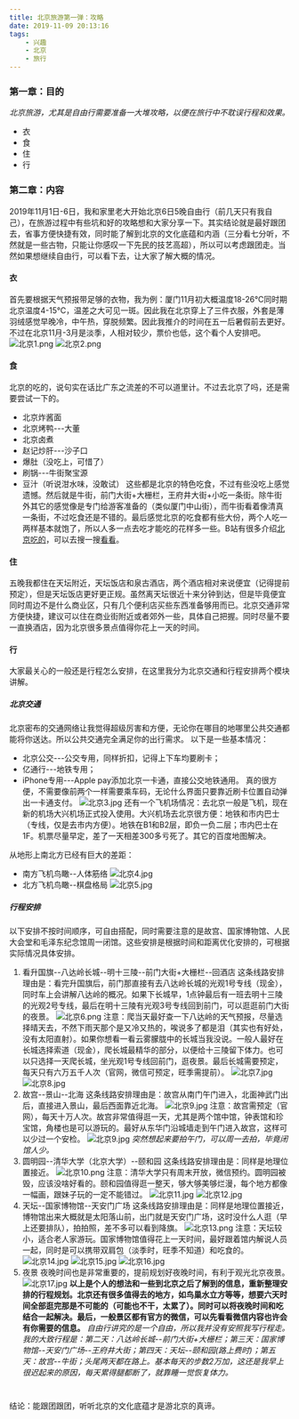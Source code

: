 ```yaml
---
title: 北京旅游第一弹：攻略
date: 2019-11-09 20:13:16
tags:
	- 兴趣
	- 北京
	- 旅行
---
```

### 第一章：目的
*北京旅游，尤其是自由行需要准备一大堆攻略，以便在旅行中不耽误行程和效果。*

* 衣
* 食
* 住
* 行

<!-- more -->
### 第二章：内容
2019年11月1日-6日，我和家里老大开始北京6日5晚自由行（前几天只有我自己），在旅游过程中有些坑和好的攻略想和大家分享一下。其实结论就是最好跟团去，省事方便快捷有效，同时能了解到北京的文化底蕴和内涵（三分看七分听，不然就是一些古物，只能让你感叹一下先民的技艺高超），所以可以考虑跟团走。当然如果想继续自由行，可以看下去，让大家了解大概的情况。
#### 衣
首先要根据天气预报带足够的衣物，我为例：厦门11月初大概温度18-26℃同时期北京温度4-15℃，温差之大可见一斑。因此我在北京穿上了三件衣服，外套是薄羽绒感觉早晚冷，中午热，穿脱频繁。因此我推介的时间在五一后暑假前去更好。不过在北京11月-3月是淡季，人相对较少，票价也低，这个看个人安排吧。
![北京1.png](/img/北京旅游第一弹：攻略/北京1.png)
![北京2.png](/img/北京旅游第一弹：攻略/北京2.png)
#### 食
北京的吃的，说句实在话比广东之流差的不可以道里计。不过去北京了吗，还是需要尝试一下的。
* 北京炸酱面
* 北京烤鸭---大董
* 北京卤煮
* 赵记炒肝---沙子口
* 爆肚（没吃上，可惜了）
* 刷锅---牛街聚宝源
* 豆汁（听说泔水味，没敢试）
这些都是北京的特色吃食，不过有些没吃上感觉遗憾。然后就是牛街，前门大街+大栅栏，王府井大街+小吃一条街。除牛街外其它的感觉像是专门给游客准备的（类似厦门中山街），而牛街看着像清真一条街，不过吃食还是不错的。最后感觉北京的吃食都有些大份，两个人吃一两样基本就饱了，所以人多一点去吃才能吃的花样多一些。B站有很多介绍[北京吃的](https://space.bilibili.com/99157282/video?keyword=%E5%8C%97%E4%BA%AC)，可以去搜一搜[看看](https://space.bilibili.com/94114029?spm_id_from=333.788.b_765f7570696e666f.2)。
#### 住
五晚我都住在天坛附近，天坛饭店和泉古酒店，两个酒店相对来说便宜（记得提前预定），但是天坛饭店更好更正规。虽然离天坛很近十来分钟到达，但是毕竟便宜同时周边不是什么商业区，只有几个便利店买些东西准备够用而已。北京交通非常方便快捷，建议可以住在商业街附近或者郊外一些，具体自己把握。同时尽量不要一直换酒店，因为北京很多景点值得你花上一天的时间。
#### 行
大家最关心的一般还是行程怎么安排，在这里我分为北京交通和行程安排两个模块讲解。
##### 北京交通
北京密布的交通网络让我觉得超级厉害和方便，无论你在哪目的地哪里公共交通都能将你送达。所以公共交通完全满足你的出行需求。
以下是一些基本情况：
* 北京公交---公交专用，同样折扣，记得上下车均要刷卡；
* 亿通行---地铁专用；
* iPhone专用---Apple pay添加北京一卡通，直接公交地铁通用。
真的很方便，不需要像前两个一样需要乘车码，无论什么界面只要靠近刷卡位置自动弹出一卡通支付。
![北京3.jpg](/img/北京旅游第一弹：攻略/北京3.jpg)
还有一个飞机场情况：去北京一般是飞机，现在新的机场大兴机场正式投入使用。大兴机场去北京很方便：地铁和市内巴士（专线，仅是去市内方便）。地铁在B1和B2层，即负一负二层；市内巴士在1F。机票尽量早定，差了一天相差300多亏死了。其它的百度地图解决。

从地形上南北方已经有巨大的差距：
* 南方飞机鸟瞰--人体筋络
![北京4.jpg](/img/北京旅游第一弹：攻略/北京4.jpg)
* 北方飞机鸟瞰--棋盘格局
![北京5.jpg](/img/北京旅游第一弹：攻略/北京5.jpg)
##### 行程安排
以下安排不按时间顺序，可自由搭配，同时需要注意的是故宫、国家博物馆、人民大会堂和毛泽东纪念馆周一闭馆。这些安排是根据时间和距离优化安排的，可根据实际情况具体安排。
1. 看升国旗--八达岭长城--明十三陵--前门大街+大栅栏--回酒店
这条线路安排理由是：看完升国旗后，前门那直接有去八达岭长城的光观1号专线（现金），同时车上会讲解八达岭的概况。如果下长城早，1点钟最后有一班去明十三陵的光观2号专线，最后在明十三陵有光观3号专线回到前门，可以逛逛前门大街的夜景。
![北京6.png](/img/北京旅游第一弹：攻略/北京6.png)
注意：爬当天最好查一下八达岭的天气预报，尽量选择晴天去，不然下雨天那个是又冷又热的，唉说多了都是泪（其实也有好处，没有太阳直射）。如果你想看一看云雾朦胧中的长城当我没说。一般人最好在长城选择索道（现金），爬长城最精华的部分，以便给十三陵留下体力。也可以只选择一天爬长城，坐光观1号专线回前门，逛夜景。最后长城需要预定，每天只有六万五千人次（官网，微信可预定，旺季需提前）。
![北京7.jpg](/img/北京旅游第一弹：攻略/北京7.JPG)
![北京8.jpg](/img/北京旅游第一弹：攻略/北京8.JPG)
2. 故宫--景山--北海
这条线路安排理由是：故宫从南门午门进入，北面神武门出后，直接进入景山，最后西面靠近北海。
![北京9.jpg](/img/北京旅游第一弹：攻略/北京09.png)
注意：故宫需预定（官网），每天十万人次。故宫非常值得逛一天，尤其是两个馆中馆，钟表馆和珍宝馆，角楼也是可以游玩的。最好从东华门沿城墙走到午门进入故宫，这样可以少过一个安检。
![北京9.jpg](/img/北京旅游第一弹：攻略/北京9.jpg)
 *突然想起来要拍午门，可以周一去拍，毕竟闭馆人少。*
3. 圆明园--清华大学（北京大学）--颐和园
这条线路安排理由是：同样是地理位置接近。
![北京10.png](/img/北京旅游第一弹：攻略/北京10.png)
注意：清华大学只有周末开放，微信预约。圆明园被毁，应该没啥好看的。颐和园值得逛一整天，够大够美够烂漫，每个地方都像一幅画，跟妹子玩的一定不能错过。
![北京11.jpg](/img/北京旅游第一弹：攻略/北京11.JPG)
![北京12.jpg](/img/北京旅游第一弹：攻略/北京12.JPG)
4. 天坛--国家博物馆--天安门广场
这条线路安排理由是：同样是地理位置接近，博物馆出来大概就是太阳落山前，出门就是天安门广场，这时没什么人逛（早上还要排队），拍拍照，差不多可以看到降旗。
![北京13.png](/img/北京旅游第一弹：攻略/北京13.png)
注意：天坛较小，适合老人家游玩。国家博物馆值得花上一天时间，最好跟着馆内解说人员一起，同时是可以携带双肩包（淡季时，旺季不知道）和吃食的。
![北京14.jpg](/img/北京旅游第一弹：攻略/北京14.JPG)
![北京15.jpg](/img/北京旅游第一弹：攻略/北京15.jpg)
![北京16.jpg](/img/北京旅游第一弹：攻略/北京16.jpg)
5. 夜景
夜晚时间也是非常重要的，提前规划好夜晚时间，有利于观光北京夜景。
![北京17.jpg](/img/北京旅游第一弹：攻略/北京17.jpg)
**以上是个人的想法和一些到北京之后了解到的信息，重新整理安排的行程规划。北京还有很多值得去的地方，如鸟巢水立方等等，想要六天时间全部逛完那是不可能的（可能也不干，太累了）。同时可以将夜晚时间和吃结合一起解决。最后，一般景区都有官方的微信，可以先看看微信内容也许会有你需要的信息。**
*自由行讲究的是一个自由，所以我并没有安照我写行程走。我的大致行程是：第二天：八达岭长城--前门大街+大栅栏；第三天：国家博物馆--天安门广场--王府井大街；第四天：天坛--颐和园(路上费时)；第五天：故宫--牛街；头尾两天都在路上。基本每天的步数2万加，这还是我早上很迟起来的原因，每天累得腿都断了，就靠睡一觉恢复体力。*

#
结论：能跟团跟团，听听北京的文化底蕴才是游北京的真谛。


